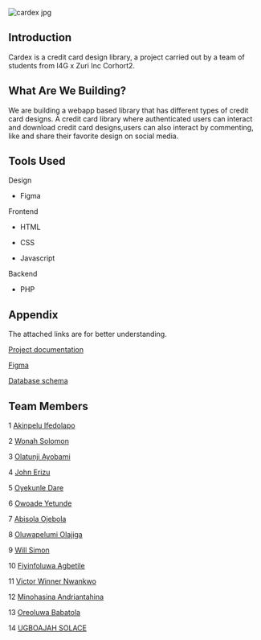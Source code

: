 

 ![cardex jpg](https://user-images.githubusercontent.com/109958285/205490099-0a7fbfc5-f241-4586-9f39-59d4748dc06b.jpg)


            

## Introduction
Cardex is a credit card design library, a project carried 
out by a team of students from I4G x Zuri Inc Corhort2.

## What Are We Building?

We are building a webapp based library that has different types of credit card 
 designs. 
 A credit card library where authenticated users can interact and download credit card designs,users can also interact by commenting,
 like and share their favorite design on social media.

## Tools Used

Design

* Figma

Frontend

* HTML

* CSS

* Javascript

Backend

* PHP



## Appendix

The attached links are for better understanding.


[Project documentation](https://docs.google.com/document/d/12BSiM8h3QpOXKYy_hLVxyWAap2OBQMh8mFx8HcrEYlo/edit)

[Figma](https://www.figma.com/file/do7Ne8ggW8jVmIVHpbhwK5/DESIGN-SKETCH?node-id=81%3A34&t=Hxm7DbuKTa6yATo8-1)

[Database schema](https://www.figma.com/file/azGyCYE2udRMgLFG0PX5UO/Cardex-Mood-Board)


## Team Members

1 [Akinpelu Ifedolapo]( https://github.com/Ifedolap)

2 [Wonah Solomon](https://github.com/macrokins)

3 [Olatunji Ayobami](https://github.com/haywhyvilla)

4 [John Erizu](https://github.com/ghandiii)

5 [Oyekunle Dare](https://github.com/OyekunleDare)

6 [Owoade Yetunde](https://github.com/Y-ade)

7 [Abisola Ojebola](https://github.com/nigelito-a)

8 [Oluwapelumi Olajiga ](https://github.com/OluwapelumiOlajiga)

9 [Will Simon ](https://github.com/Shimnom1)

10 [ Fiyinfoluwa Agbetile](https://github.com/Agbetilefiyin)

11 [Victor Winner Nwankwo](https://github.com/victor-winner)

12 [Minohasina Andriantahina](https://github.com/Minohasina)

13 [Oreoluwa Babatola](https://github.com/Oreoluwa-B)

14 [UGBOAJAH SOLACE](https://github.com/USolace)









